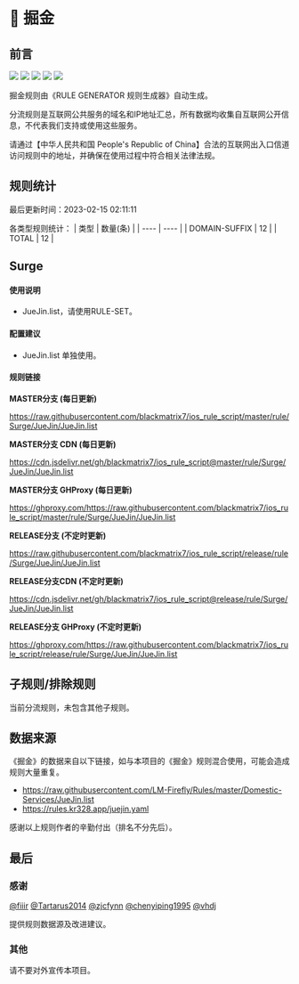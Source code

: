 # 🧸 掘金

## 前言

![](https://shields.io/badge/-移除重复规则-ff69b4) ![](https://shields.io/badge/-DOMAIN与DOMAIN--SUFFIX合并-green) ![](https://shields.io/badge/-DOMAIN--SUFFIX间合并-critical) ![](https://shields.io/badge/-DOMAIN--SUFFIX与DOMAIN--KEYWORD合并-blue) ![](https://shields.io/badge/-IP--CIDR(6)合并-blueviolet) 

掘金规则由《RULE GENERATOR 规则生成器》自动生成。

分流规则是互联网公共服务的域名和IP地址汇总，所有数据均收集自互联网公开信息，不代表我们支持或使用这些服务。

请通过【中华人民共和国 People's Republic of China】合法的互联网出入口信道访问规则中的地址，并确保在使用过程中符合相关法律法规。

## 规则统计

最后更新时间：2023-02-15 02:11:11

各类型规则统计：
| 类型 | 数量(条)  | 
| ---- | ----  |
| DOMAIN-SUFFIX | 12  | 
| TOTAL | 12  | 


## Surge 

#### 使用说明
- JueJin.list，请使用RULE-SET。

#### 配置建议
- JueJin.list 单独使用。

#### 规则链接
**MASTER分支 (每日更新)**

https://raw.githubusercontent.com/blackmatrix7/ios_rule_script/master/rule/Surge/JueJin/JueJin.list

**MASTER分支 CDN (每日更新)**

https://cdn.jsdelivr.net/gh/blackmatrix7/ios_rule_script@master/rule/Surge/JueJin/JueJin.list

**MASTER分支 GHProxy (每日更新)**

https://ghproxy.com/https://raw.githubusercontent.com/blackmatrix7/ios_rule_script/master/rule/Surge/JueJin/JueJin.list

**RELEASE分支 (不定时更新)**

https://raw.githubusercontent.com/blackmatrix7/ios_rule_script/release/rule/Surge/JueJin/JueJin.list

**RELEASE分支CDN (不定时更新)**

https://cdn.jsdelivr.net/gh/blackmatrix7/ios_rule_script@release/rule/Surge/JueJin/JueJin.list

**RELEASE分支 GHProxy (不定时更新)**

https://ghproxy.com/https://raw.githubusercontent.com/blackmatrix7/ios_rule_script/release/rule/Surge/JueJin/JueJin.list

## 子规则/排除规则


当前分流规则，未包含其他子规则。

## 数据来源

《掘金》的数据来自以下链接，如与本项目的《掘金》规则混合使用，可能会造成规则大量重复。

- https://raw.githubusercontent.com/LM-Firefly/Rules/master/Domestic-Services/JueJin.list
- https://rules.kr328.app/juejin.yaml


感谢以上规则作者的辛勤付出（排名不分先后）。

## 最后

### 感谢

[@fiiir](https://github.com/fiiir) [@Tartarus2014](https://github.com/Tartarus2014) [@zjcfynn](https://github.com/zjcfynn) [@chenyiping1995](https://github.com/chenyiping1995) [@vhdj](https://github.com/vhdj)

提供规则数据源及改进建议。

### 其他

请不要对外宣传本项目。